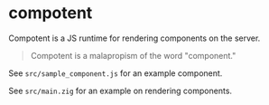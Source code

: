 # compotent

Compotent is a JS runtime for rendering components on the server.

> Compotent is a malapropism of the word "component."

See `src/sample_component.js` for an example component.

See `src/main.zig` for an example on rendering components.

